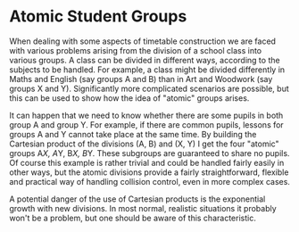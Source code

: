 # Atomic Student Groups

When dealing with some aspects of timetable construction we are faced with various problems arising from the division of a school class into various groups. A class can be divided in different ways, according to the subjects to be handled. For example, a class might be divided differently in Maths and English (say groups A and B) than in Art and Woodwork (say groups X and Y). Significantly more complicated scenarios are possible, but this can be used to show how the idea of "atomic" groups arises.

It can happen that we need to know whether there are some pupils in both group A and group Y. For example, if there are common pupils, lessons for groups A and Y cannot take place at the same time. By building the Cartesian product of the divisions (A, B) and (X, Y) I get the four "atomic" groups A*X, A*Y, B*X, B*Y. These subgroups are guaranteed to share no pupils. Of course this example is rather trivial and could be handled fairly easily in other ways, but the atomic divisions provide a fairly straightforward, flexible and practical way of handling collision control, even in more complex cases.

A potential danger of the use of Cartesian products is the exponential growth with new divisions. In most normal, realistic situations it probably won't be a problem, but one should be aware of this characteristic.

